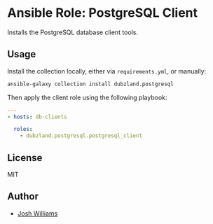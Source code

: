 # Ansible Role: PostgreSQL Client

Installs the PostgreSQL database client tools.

## Usage

Install the collection locally, either via `requirements.yml`, or manually:
```bash
ansible-galaxy collection install dubzland.postgresql
```

Then apply the client role using the following playbook:
```yaml
---
- hosts: db-clients

  roles:
    - dubzland.postgresql.postgresql_client
```
## License

MIT

## Author

* [Josh Williams](https://codingprime.com)
